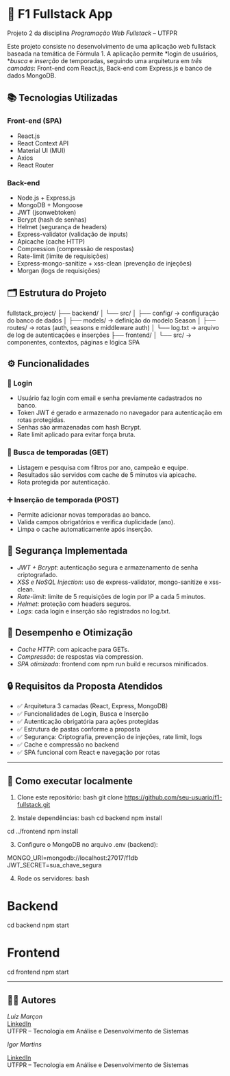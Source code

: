 # 🏁 F1 Fullstack App

Projeto 2 da disciplina *Programação Web Fullstack* – UTFPR

Este projeto consiste no desenvolvimento de uma aplicação web fullstack baseada na temática de Fórmula 1. A aplicação permite *login de usuários, **busca* e *inserção* de temporadas, seguindo uma arquitetura em *três camadas*: Front-end com React.js, Back-end com Express.js e banco de dados MongoDB.

## 📚 Tecnologias Utilizadas

### Front-end (SPA)
- React.js
- React Context API
- Material UI (MUI)
- Axios
- React Router

### Back-end
- Node.js + Express.js
- MongoDB + Mongoose
- JWT (jsonwebtoken)
- Bcrypt (hash de senhas)
- Helmet (segurança de headers)
- Express-validator (validação de inputs)
- Apicache (cache HTTP)
- Compression (compressão de respostas)
- Rate-limit (limite de requisições)
- Express-mongo-sanitize + xss-clean (prevenção de injeções)
- Morgan (logs de requisições)

## 🗂 Estrutura do Projeto


fullstack_project/
├── backend/
│   └── src/
│       ├── config/      → configuração do banco de dados
│       ├── models/      → definição do modelo Season
│       ├── routes/      → rotas (auth, seasons e middleware auth)
│       └── log.txt      → arquivo de log de autenticações e inserções
├── frontend/
│   └── src/             → componentes, contextos, páginas e lógica SPA


## ⚙ Funcionalidades

### 🔐 Login
- Usuário faz login com email e senha previamente cadastrados no banco.
- Token JWT é gerado e armazenado no navegador para autenticação em rotas protegidas.
- Senhas são armazenadas com hash Bcrypt.
- Rate limit aplicado para evitar força bruta.

### 🔎 Busca de temporadas (GET)
- Listagem e pesquisa com filtros por ano, campeão e equipe.
- Resultados são servidos com cache de 5 minutos via apicache.
- Rota protegida por autenticação.

### ➕ Inserção de temporada (POST)
- Permite adicionar novas temporadas ao banco.
- Valida campos obrigatórios e verifica duplicidade (ano).
- Limpa o cache automaticamente após inserção.

## 🔐 Segurança Implementada

- *JWT + Bcrypt*: autenticação segura e armazenamento de senha criptografado.
- *XSS e NoSQL Injection*: uso de express-validator, mongo-sanitize e xss-clean.
- *Rate-limit*: limite de 5 requisições de login por IP a cada 5 minutos.
- *Helmet*: proteção com headers seguros.
- *Logs*: cada login e inserção são registrados no log.txt.

## 🚀 Desempenho e Otimização

- *Cache HTTP*: com apicache para GETs.
- *Compressão*: de respostas via compression.
- *SPA otimizada*: frontend com npm run build e recursos minificados.

## 🔒 Requisitos da Proposta Atendidos

- ✅ Arquitetura 3 camadas (React, Express, MongoDB)
- ✅ Funcionalidades de Login, Busca e Inserção
- ✅ Autenticação obrigatória para ações protegidas
- ✅ Estrutura de pastas conforme a proposta
- ✅ Segurança: Criptografia, prevenção de injeções, rate limit, logs
- ✅ Cache e compressão no backend
- ✅ SPA funcional com React e navegação por rotas
---

## 📌 Como executar localmente

1. Clone este repositório:
bash
git clone https://github.com/seu-usuario/f1-fullstack.git


2. Instale dependências:
bash
cd backend
npm install

cd ../frontend
npm install


3. Configure o MongoDB no arquivo .env (backend):

MONGO_URI=mongodb://localhost:27017/f1db
JWT_SECRET=sua_chave_segura


4. Rode os servidores:
bash
# Backend
cd backend
npm start

# Frontend
cd frontend
npm start


---

## 👨‍💻 Autores

*Luiz Marçon*  
[LinkedIn](https://linkedin.com/in/luiz-marçon)  
UTFPR – Tecnologia em Análise e Desenvolvimento de Sistemas

*Igor Martins*

[LinkedIn](https://www.linkedin.com/in/igor-martins-127b2828b/)  
UTFPR – Tecnologia em Análise e Desenvolvimento de Sistemas

